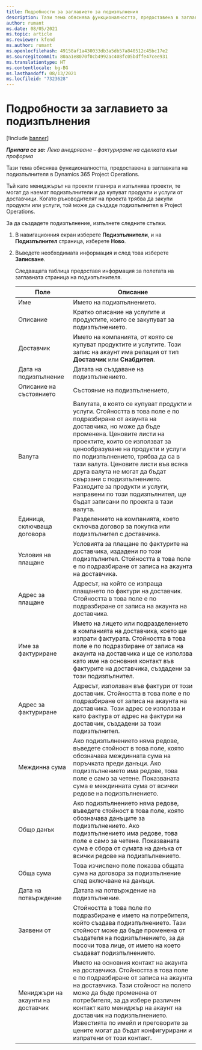 ```yaml
---
title: Подробности за заглавието за подизпълнения
description: Тази тема обяснява функционалността, предоставена в заглавката на подизпълнителя в Project Operations.
author: rumant
ms.date: 08/05/2021
ms.topic: article
ms.reviewer: kfend
ms.author: rumant
ms.openlocfilehash: 49158af1a430033db3a5db57a840512c45bc17e2
ms.sourcegitcommit: 80aa1e8070f0cb4992ac408fc05bdffe47cee931
ms.translationtype: HT
ms.contentlocale: bg-BG
ms.lasthandoff: 08/13/2021
ms.locfileid: "7323628"
---
```

# <a name="header-details-for-subcontracts"></a>Подробности за заглавието за подизпълнения

[!include [banner](../../includes/dataverse-preview.md)]

_**Прилага се за:** Леко внедряване – фактуриране на сделката към проформа_

Тази тема обяснява функционалността, предоставена в заглавката на подизпълнителя в Dynamics 365 Project Operations.

Тъй като мениджърът на проекти планира и изпълнява проекти, те могат да наемат подизпълнители и да купуват продукти и услуги от доставчици. Когато ръководителят на проекта трябва да закупи продукти или услуги, той може да създаде подизпълнител в Project Operations.

За да създадете подизпълнение, изпълнете следните стъпки.

1. В навигационния екран изберете **Подизпълнители**, и на **Подизпълнител** страница, изберете **Ново**.
2. Въведете необходимата информация и след това изберете **Записване**.

    Следващата таблица предоставя информация за полетата на заглавната страница на подизпълнителя.

    | **Поле** | **Описание** |
    | --- | --- | 
    | Име | Името на подизпълнението. |
    | Описание | Кратко описание на услугите и продуктите, които се закупуват за подизпълнението. |
    | Доставчик | Името на компанията, от която се купуват продуктите и услугите. Този запис на акаунт има релация от тип **Доставчик** или **Снабдител**. |
    | Дата на подизпълнение | Датата на създаване на подизпълнението. |
    | Описание на състоянието | Състояние на подизпълнението, |
    | Валута | Валутата, в която се купуват продукти и услуги. Стойността в това поле е по подразбиране от акаунта на доставчика, но може да бъде променена. Ценовите листи на проектите, които се използват за ценообразуване на продукти и услуги по подизпълнението, трябва да са в тази валута. Ценовите листи във всяка друга валута не могат да бъдат свързани с подизпълнението. Разходите за продукти и услуги, направени по този подизпълнител, ще бъдат записани по проекта в тази валута. |
    | Единица, сключваща договора | Разделението на компанията, което сключва договор за покупка или подизпълнител с доставчика. |
    | Условия на плащане | Условията за плащане по фактурите на доставчика, издадени по този подизпълнител. Стойността в това поле е по подразбиране от записа на акаунта на доставчика. |
    | Адрес за плащане | Адресът, на който се изпраща плащането по фактури на доставчик. Стойността в това поле е по подразбиране от записа на акаунта на доставчика. |
    | Име за фактуриране | Името на лицето или подразделението в компанията на доставчика, което ще изпрати фактурата. Стойността в това поле е по подразбиране от записа на акаунта на доставчика и ще се използва като име на основния контакт във фактурите на доставчика, създадени за този подизпълнител. |
    | Адрес за фактуриране | Адресът, използван във фактури от този доставчик. Стойността в това поле е по подразбиране от записа на акаунта на доставчика. Този адрес се използва и като фактура от адрес на фактури на доставчик, създадени за този подизпълнител. |
    | Междинна сума | Ако подизпълнението няма редове, въведете стойност в това поле, която обозначава междинната сума на поръчката преди данъци. Ако подизпълнението има редове, това поле е само за четене. Показваната сума е междинната сума от всички редове на подизпълнението. |
    | Общо данък | Ако подизпълнението няма редове, въведете стойност в това поле, която обозначава данъците за подизпълнението. Ако подизпълнението има редове, това поле е само за четене. Показваната сума е сбора от сумата на данъка от всички редове на подизпълнението. |
    | Обща сума |  Това изчислено поле показва общата сума на договора за подизпълнение след включване на данъци.  |
    | Дата на потвърждение | Датата на потвърждение на подизпълнение.  |
    | Заявени от | Стойността в това поле по подразбиране е името на потребителя, който създава подизпълнението. Тази стойност може да бъде променена от създателя на подизпълнението, за да посочи това лице, от името на което създават подизпълнението.  |
    | Мениджъри на акаунти на доставчик | Името на основния контакт на акаунта на доставчика. Стойността в това поле е по подразбиране от записа на акаунта на доставчика. Тази стойност на полето може да бъде променена от потребителя, за да избере различен контакт като мениджър на акаунт на доставчик на подизпълнението. Известията по имейл и преговорите за цените могат да бъдат конфигурирани и изпратени от този контакт. |



